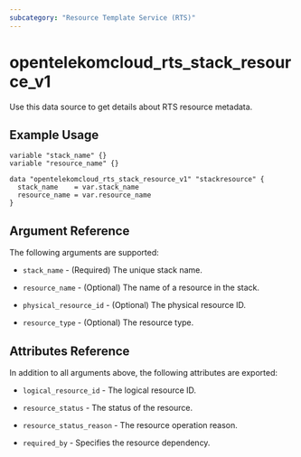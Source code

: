 ```yaml
---
subcategory: "Resource Template Service (RTS)"
---
```


# opentelekomcloud_rts_stack_resource_v1

Use this data source to get details about RTS resource metadata.

## Example Usage

```hcl
variable "stack_name" {}
variable "resource_name" {}

data "opentelekomcloud_rts_stack_resource_v1" "stackresource" {
  stack_name    = var.stack_name
  resource_name = var.resource_name
}
```

## Argument Reference

The following arguments are supported:

* `stack_name` - (Required) The unique stack name.

* `resource_name` - (Optional) The name of a resource in the stack.

* `physical_resource_id` - (Optional) The physical resource ID.

* `resource_type` - (Optional) The resource type.


## Attributes Reference

In addition to all arguments above, the following attributes are exported:

* `logical_resource_id` - The logical resource ID.

* `resource_status` - The status of the resource.

* `resource_status_reason` - The resource operation reason.

* `required_by` - Specifies the resource dependency.
